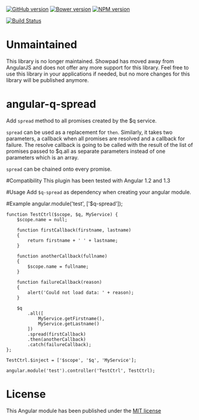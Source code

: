 [![GitHub version](https://badge.fury.io/gh/showpad%2Fangular-q-spread.svg)](http://badge.fury.io/gh/showpad%2Fangular-q-spread)
[![Bower version](https://badge.fury.io/bo/angular-q-spread.svg)](http://badge.fury.io/bo/angular-q-spread)
[![NPM version](https://badge.fury.io/js/angular-q-spread.svg)](http://badge.fury.io/js/angular-q-spread)

[![Build Status](https://travis-ci.org/showpad/angular-q-spread.svg)](https://travis-ci.org/showpad/angular-q-spread)

# Unmaintained

This library is no longer maintained. Showpad has moved away from AngularJS and does not offer any more support for this library. 
Feel free to use this library in your applications if needed, but no more changes for this library will be published anymore.


angular-q-spread
================

Add `spread` method to all promises created by the $q service.

`spread` can be used as a replacement for `then`. Similarly, it takes two parameters, a callback when all promises are resolved and a callback for failure.
The resolve callback is going to be called with the result of the list of promises passed to $q.all as separate parameters instead of one parameters which is an array.

`spread` can be chained onto every promise.

#Compatibility
This plugin has been tested with Angular 1.2 and 1.3
 
#Usage
Add `$q-spread` as dependency when creating your angular module.

#Example
    angular.module('test', ['$q-spread']);
    
    function TestCtrl($scope, $q, MyService) {
        $scope.name = null;

        function firstCallback(firstname, lastname)
        {
            return firstname + ' ' + lastname;
        }

        function anotherCallback(fullname)
        {
            $scope.name = fullname;
        }

        function failureCallback(reason)
        {
            alert('Could not load data: ' + reason);
        }
        
        $q
            .all([
                MyService.getFirstname(),
                MyService.getLastname()
            ])
            .spread(firstCallback)
            .then(anotherCallback)
            .catch(failureCallback);
    };
    
    TestCtrl.$inject = ['$scope', '$q', 'MyService'];
    
    angular.module('test').controller('TestCtrl', TestCtrl);

# License
This Angular module has been published under the [MIT license](LICENSE)

